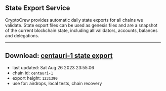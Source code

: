 ## State Export Service
CryptoCrew provides automatic daily state exports for all chains we validate. State export files can be used as genesis files and are a snapshot of the current blockchain state, including all validators, accounts, balances and delegations.

---
**Download: [centauri-1 state export](https://dl.ccvalidators.com/SERVICE/composable/centauri-1_export_1231390.json)**
---

- last updated: Sat Aug 26 2023 23:55:06
- chain id: `centauri-1`
- export height: `1231390`
- use for: airdrops, local tests, chain recovery

